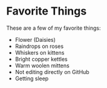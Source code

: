 # Favorite Things

These are a few of my favorite things:

- Flower (Daisies)
- Raindrops on roses
- Whiskers on kittens
- Bright copper kettles
- Warm woolen mittens
- Not editing directly on GitHub
- Getting sleep
